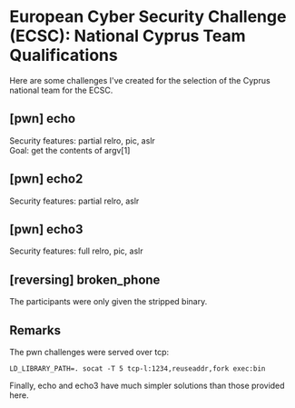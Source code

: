 # European Cyber Security Challenge (ECSC): National Cyprus Team Qualifications

Here are some challenges I've created for the selection of the Cyprus national team for the ECSC. 

## [pwn] echo
Security features: partial relro, pic, aslr
<br >
Goal: get the contents of argv[1]

## [pwn] echo2
Security features: partial relro, aslr

## [pwn] echo3
Security features: full relro, pic, aslr

## [reversing] broken_phone
The participants were only given the stripped binary.

## Remarks
The pwn challenges were served over tcp: 
<br >

	LD_LIBRARY_PATH=. socat -T 5 tcp-l:1234,reuseaddr,fork exec:bin
Finally, echo and echo3 have much simpler solutions than those provided here.
